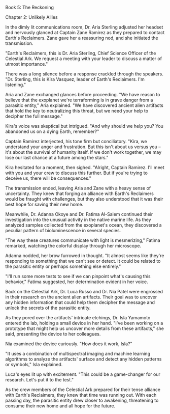 Book 5: The Reckoning

Chapter 2: Unlikely Allies

In the dimly lit communications room, Dr. Aria Sterling adjusted her headset and nervously glanced at Captain Zane Ramirez as they prepared to contact Earth's Reclaimers. Zane gave her a reassuring nod, and she initiated the transmission.

"Earth's Reclaimers, this is Dr. Aria Sterling, Chief Science Officer of the Celestial Ark. We request a meeting with your leader to discuss a matter of utmost importance."

There was a long silence before a response crackled through the speakers. "Dr. Sterling, this is Kira Vasquez, leader of Earth's Reclaimers. I'm listening."

Aria and Zane exchanged glances before proceeding. "We have reason to believe that the exoplanet we're terraforming is in grave danger from a parasitic entity," Aria explained. "We have discovered ancient alien artifacts that hold the key to neutralizing this threat, but we need your help to decipher the full message."

Kira's voice was skeptical but intrigued. "And why should we help you? You abandoned us on a dying Earth, remember?"

Captain Ramirez interjected, his tone firm but conciliatory. "Kira, we understand your anger and frustration. But this isn't about us versus you – it's about the survival of humanity itself. If we don't work together, we may lose our last chance at a future among the stars."

Kira hesitated for a moment, then sighed. "Alright, Captain Ramirez. I'll meet with you and your crew to discuss this further. But if you're trying to deceive us, there will be consequences."

The transmission ended, leaving Aria and Zane with a heavy sense of uncertainty. They knew that forging an alliance with Earth's Reclaimers would be fraught with challenges, but they also understood that it was their best hope for saving their new home.

Meanwhile, Dr. Adanna Okoye and Dr. Fatima Al-Salem continued their investigation into the unusual activity in the native marine life. As they analyzed samples collected from the exoplanet's ocean, they discovered a peculiar pattern of bioluminescence in several species.

"The way these creatures communicate with light is mesmerizing," Fatima remarked, watching the colorful display through her microscope.

Adanna nodded, her brow furrowed in thought. "It almost seems like they're responding to something that we can't see or detect. It could be related to the parasitic entity or perhaps something else entirely."

"I'll run some more tests to see if we can pinpoint what's causing this behavior," Fatima suggested, her determination evident in her voice.

Back on the Celestial Ark, Dr. Luca Russo and Dr. Nia Patel were engrossed in their research on the ancient alien artifacts. Their goal was to uncover any hidden information that could help them decipher the message and unlock the secrets of the parasitic entity.

As they pored over the artifacts' intricate etchings, Dr. Isla Yamamoto entered the lab, holding a small device in her hand. "I've been working on a prototype that might help us uncover more details from these artifacts," she said, presenting the device to her colleagues.

Nia examined the device curiously. "How does it work, Isla?"

"It uses a combination of multispectral imaging and machine learning algorithms to analyze the artifacts' surface and detect any hidden patterns or symbols," Isla explained.

Luca's eyes lit up with excitement. "This could be a game-changer for our research. Let's put it to the test."

As the crew members of the Celestial Ark prepared for their tense alliance with Earth's Reclaimers, they knew that time was running out. With each passing day, the parasitic entity drew closer to awakening, threatening to consume their new home and all hope for the future.
